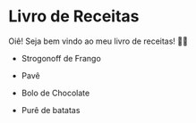 # Livro de Receitas

Oiê! Seja bem vindo ao meu livro de receitas! :woman_cook:

- Strogonoff de Frango

- Pavê

- Bolo de Chocolate

- Purê de batatas

  
